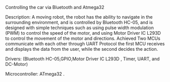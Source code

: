 Controlling the car via Bluetooth and Atmega32

Description: 
A moving robot, the robot has the ability to navigate in the surrounding environment, and is controlled by Bluetooth HC-05, and is designed with simple techniques such as using pulse width modulation (PWM) to control the speed of the motor, and using Motor Driver IC L293D to control the movement of the motor and directions.
Achieved Two MCUs communicate with each other through UART Protocol the first MCU receives and displays the data from the user, while the second decides the action.

Drivers: (Bluetooth HC-05,GPIO,Motor Driver IC L293D , Timer, UART, and DC-Motor)

Microcontroller: ATmega32 .
